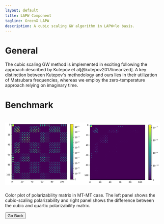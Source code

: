 ```yaml
---
layout: default
title: LAPW Component
tagline: GreenX LAPW 
description: A cubic scaling GW algorithm in LAPW+lo basis. 
---
```


# General
The cubic scaling GW method is implemented in exciting following 
the approach described by Kutepov et al[@kutepov2017linearized].
A key distinction between Kutepov's methodology and ours lies in 
their utilization of Matsubara frequencies, whereas we employ 
the zero-temperature approach relying on imaginary time.

# Benchmark
<h1 align="center">
  <img src="./img/polarizability_lapw.png" alt="polarizability_lapw" width="800">
</h1>
Color plot of polarizability matrix in MT-MT case. The left panel 
shows the cubic-scaling polarizability and right panel shows 
the difference between the cubic and quartic polarizability matrix.

<button onclick="goBack()">Go Back</button>

<script>
function goBack() {
  window.history.back();
}
</script>